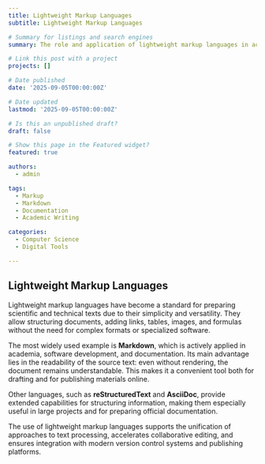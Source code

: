 ```yaml
---
title: Lightweight Markup Languages
subtitle: Lightweight Markup Languages

# Summary for listings and search engines
summary: The role and application of lightweight markup languages in academic and professional contexts

# Link this post with a project
projects: []

# Date published
date: '2025-09-05T00:00:00Z'

# Date updated
lastmod: '2025-09-05T00:00:00Z'

# Is this an unpublished draft?
draft: false

# Show this page in the Featured widget?
featured: true

authors:
  - admin

tags:
  - Markup
  - Markdown
  - Documentation
  - Academic Writing

categories:
  - Computer Science
  - Digital Tools

---
```


## Lightweight Markup Languages  

Lightweight markup languages have become a standard for preparing scientific and technical texts due to their simplicity and versatility. They allow structuring documents, adding links, tables, images, and formulas without the need for complex formats or specialized software.  

The most widely used example is **Markdown**, which is actively applied in academia, software development, and documentation. Its main advantage lies in the readability of the source text: even without rendering, the document remains understandable. This makes it a convenient tool both for drafting and for publishing materials online.  

Other languages, such as **reStructuredText** and **AsciiDoc**, provide extended capabilities for structuring information, making them especially useful in large projects and for preparing official documentation.  

The use of lightweight markup languages supports the unification of approaches to text processing, accelerates collaborative editing, and ensures integration with modern version control systems and publishing platforms.  

